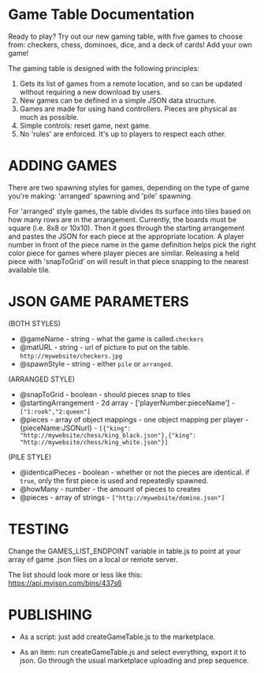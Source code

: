 Game Table Documentation
=============

Ready to play?  Try out our new gaming table, with five games to choose from:  checkers, chess, dominoes, dice, and a deck of cards!  Add your own game!

The gaming table is designed with the following principles:

1. Gets its list of games from a remote location, and so can be updated without requiring a new download by users.
2. New games can be defined in a simple JSON data structure.
3. Games are made for using hand controllers.  Pieces are physical as much as possible.
4. Simple controls:  reset game, next game.
5. No 'rules' are enforced.  It's up to players to respect each other.  


ADDING GAMES
============

There are two spawning styles for games, depending on the type of game you're making:  'arranged' spawning and 'pile' spawning.

For 'arranged' style games, the table divides its surface into tiles based on how many rows are in the arrangement.   Currently, the boards must be square (i.e. 8x8 or 10x10).  Then it goes through the starting arrangement and pastes the JSON for each piece at the appropriate location. A player number in front of the piece name in the game definition helps pick the right color piece for games where player pieces are similar.  Releasing a held piece with 'snapToGrid' on will result in that piece snapping to the nearest available tile.

JSON GAME PARAMETERS
=============
(BOTH STYLES)
- @gameName - string - what the game is called.```checkers```
- @matURL - string - url of picture to put on the table.  ```http://mywebsite/checkers.jpg```
- @spawnStyle - string - either ```pile``` or ```arranged```.

(ARRANGED STYLE)
- @snapToGrid - boolean - should pieces snap to tiles
- @startingArrangement - 2d array - ['playerNumber:pieceName'] -  ```["1:rook","2:queen"]```
- @pieces - array of object mappings - one object mapping per player -{pieceName:JSONurl} - ```[{"king": "http://mywebsite/chess/king_black.json"},{"king": "http://mywebsite/chess/king_white.json"}]```

(PILE STYLE)
- @identicalPieces - boolean - whether or not the pieces are identical.  if ```true```, only the first piece is used and repeatedly spawned.
- @howMany - number - the amount of pieces to creates
- @pieces - array of strings - ```["http://mywebsite/domino.json"]```


TESTING
=============
Change the GAMES_LIST_ENDPOINT variable in table.js to point at your array of game .json files on a local or remote server.

The list should look more or less like this: https://api.myjson.com/bins/437s6

PUBLISHING
=============
- As a script: just add createGameTable.js to the marketplace.

- As an item: run createGameTable.js and select everything, export it to json.  Go through the usual marketplace uploading and prep sequence.

